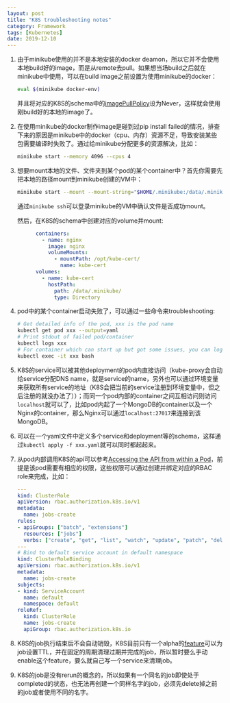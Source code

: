 ```yaml
---
layout: post
title: "K8S troubleshooting notes"
category: Framework
tags: [Kubernetes]
date: 2019-12-10
---
```


1. 由于minikube使用的并不是本地安装的docker deamon，所以它并不会使用本地build好的image，而是从remote去pull。如果想当场build之后就在minikube中使用，可以在build image之前设置为使用minikube的docker：

   ```sh
   eval $(minikube docker-env)
   ```

   并且将对应的K8S的schema中的[imagePullPolicy](https://kubernetes.io/docs/api-reference/v1/definitions/#_v1_container)设为Never，这样就会使用刚build好的本地的image了。

2. 在使用minikube的docker制作image是碰到过pip install failed的情况，排查下来的原因是minikube中的docker（cpu、内存）资源不足，导致安装某些包需要编译时失败了。通过给minikube分配更多的资源解决，比如：

   ```sh
   minikube start --memory 4096 --cpus 4
   ```

3. 想要mount本地的文件、文件夹到某个pod的某个container中？首先你需要先把本地的路径mount到minikube创建的VM中：

   ```sh
   minikube start --mount --mount-string="$HOME/.minikube:/data/.minikube"
   ```

   通过`minikube ssh`可以登录minikube的VM中确认文件是否成功mount。

   然后，在K8S的schema中创建对应的volume并mount:

   ```yaml
         containers:
           - name: nginx
             image: nginx
             volumeMounts:
               - mountPath: /opt/kube-cert/
                 name: kube-cert
         volumes:
           - name: kube-cert
             hostPath:
               path: /data/.minikube/
               type: Directory
   ```

4. pod中的某个container启动失败了，可以通过一些命令来troubleshooting:

   ```sh
   # Get detailed info of the pod, xxx is the pod name
   kubectl get pod xxx --output=yaml
   # Print stdout of failed pod/container
   kubectl logs xxx
   # For container which can start up but got some issues, you can login to the box
   kubectl exec -it xxx bash
   ```

5. K8S的service可以被其他deployment的pod内直接访问（kube-proxy会自动给service分配DNS name，就是service的name，另外也可以通过环境变量来获取所有service的地址（K8S会把当前的service注册到环境变量中，但之后注册的就没办法了））；而同一个pod内部的container之间互相访问则访问`localhost`就可以了，比如pod内起了一个MongoDB的container以及一个Nginx的container，那么Nginx可以通过`localhost:27017`来连接到该MongoDB。

6. 可以在一个yaml文件中定义多个service和deployment等的schema，这样通过`kubectl apply -f xxx.yaml`就可以同时都起起来。

7. 从pod内部调用K8S的api可以参考[Accessing the API from within a Pod](https://kubernetes.io/docs/tasks/administer-cluster/access-cluster-api/#accessing-the-api-from-a-pod)，前提是该pod需要有相应的权限，这些权限可以通过创建并绑定对应的RBAC role来完成，比如：

   ```yaml
   ---
   kind: ClusterRole
   apiVersion: rbac.authorization.k8s.io/v1
   metadata:
     name: jobs-create
   rules:
   - apiGroups: ["batch", "extensions"]
     resources: ["jobs"]
     verbs: ["create", "get", "list", "watch", "update", "patch", "delete"]
   ---
   # Bind to default service account in default namespace
   kind: ClusterRoleBinding
   apiVersion: rbac.authorization.k8s.io/v1
   metadata:
     name: jobs-create
   subjects:
   - kind: ServiceAccount
     name: default
     namespace: default
   roleRef:
     kind: ClusterRole
     name: jobs-create
     apiGroup: rbac.authorization.k8s.io
   ```

8. K8S的job执行结束后不会自动销毁，K8S目前只有一个alpha的[feature](https://kubernetes.io/docs/concepts/workloads/controllers/jobs-run-to-completion/#ttl-mechanism-for-finished-jobs)可以为job设置TTL，并在固定的周期清理过期并完成的job，所以暂时要么手动enable这个feature，要么就自己写一个service来清理job。

9. K8S的job是没有rerun的概念的，所以如果有一个同名的job即使处于completed的状态，也无法再创建一个同样名字的job，必须先delete掉之前的job或者使用不同的名字。

